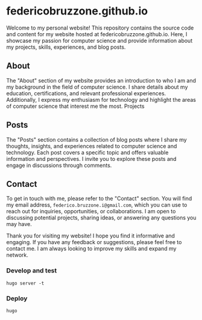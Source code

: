# federicobruzzone.github.io

Welcome to my personal website! This repository contains the source code and content for my website hosted at federicobruzzone.github.io. Here, I showcase my passion for computer science and provide information about my projects, skills, experiences, and blog posts.

## About

The "About" section of my website provides an introduction to who I am and my background in the field of computer science. I share details about my education, certifications, and relevant professional experiences. Additionally, I express my enthusiasm for technology and highlight the areas of computer science that interest me the most.
Projects

## Posts

The "Posts" section contains a collection of blog posts where I share my thoughts, insights, and experiences related to computer science and technology. Each post covers a specific topic and offers valuable information and perspectives. I invite you to explore these posts and engage in discussions through comments.

## Contact

To get in touch with me, please refer to the "Contact" section. You will find my email address, `federico.bruzzone.i@gmail.com`, which you can use to reach out for inquiries, opportunities, or collaborations. I am open to discussing potential projects, sharing ideas, or answering any questions you may have.

Thank you for visiting my website! I hope you find it informative and engaging. If you have any feedback or suggestions, please feel free to contact me. I am always looking to improve my skills and expand my network.


### Develop and test 

```
hugo server -t 
```

### Deploy

```
hugo
```
